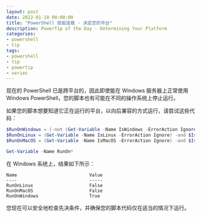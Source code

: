 ```yaml
---
layout: post
date: 2022-01-18 00:00:00
title: "PowerShell 技能连载 - 决定您的平台"
description: PowerTip of the Day - Determining Your Platform
categories:
- powershell
- tip
tags:
- powershell
- tip
- powertip
- series
---
```

现在的 PowerShell 已是跨平台的，因此即使能在 Windows 服务器上正常使用 Windows PowerShell，您的脚本也有可能在不同的操作系统上停止运行。

如果您的脚本想要知道它正在运行的平台，以向后兼容的方式运行，请尝试这些代码：

```powershell
$RunOnWindows = (-not (Get-Variable -Name IsWindows -ErrorAction Ignore)) -or $IsWindows
$RunOnLinux = (Get-Variable -Name IsLinux -ErrorAction Ignore) -and $IsLinux
$RunOnMacOS = (Get-Variable -Name IsMacOS -ErrorAction Ignore) -and $IsMacOS

Get-Variable -Name RunOn*
```

在 Windows 系统上，结果如下所示：

    Name                           Value
    ----                           -----
    RunOnLinux                     False
    RunOnMacOS                     False
    RunOnWindows                   True

您现在可以安全地检查先决条件，并确保您的脚本代码仅在适当的情况下运行。

<!--本文国际来源：[Determining Your Platform](https://community.idera.com/database-tools/powershell/powertips/b/tips/posts/determining-your-platform)-->

